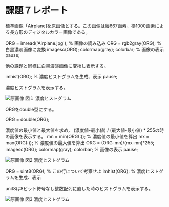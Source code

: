 # 課題７レポート

標準画像「Airplane]を原画像とする。この画像は縦667画素，横1000画素による長方形のディジタルカラー画像である。

ORG = imread('Airplane.jpg'); % 画像の読み込み
ORG = rgb2gray(ORG); % 白黒濃淡画像に変換
imagesc(ORG); colormap(gray); colorbar; % 画像の表示
pause;

他の課題と同様に白黒濃淡画像に変換し表示する。

imhist(ORG); % 濃度ヒストグラムを生成、表示
pause;

濃度ヒストグラムを表示する。

![原画像](https://github.com/TakedaRyota/Image-Processing-engineering-2019/blob/master/image/kadai7_1.png)
図１ 濃度ヒストグラム

ORGをdouble型にする。

ORG = double(ORG);

濃度値の最小値と最大値を求め，
(濃度値-最小値) / (最大値-最小値) * 255の時の画像を表示する。
mn = min(ORG(:)); % 濃度値の最小値を算出
mx = max(ORG(:)); % 濃度値の最大値を算出
ORG = (ORG-mn)/(mx-mn)*255;
imagesc(ORG); colormap(gray); colorbar; % 画像の表示
pause;

![原画像](https://github.com/TakedaRyota/Image-Processing-engineering-2019/blob/master/image/kadai7_2.png)
図2 濃度ヒストグラム

ORG = uint8(ORG); % この行について考察せよ
imhist(ORG); % 濃度ヒストグラムを生成、表示

unit8は8ビット符号なし整数配列に直した時のヒストグラムを表示する。

![原画像](https://github.com/TakedaRyota/Image-Processing-engineering-2019/blob/master/image/kadai7_3.png)
図3 濃度ヒストグラム
